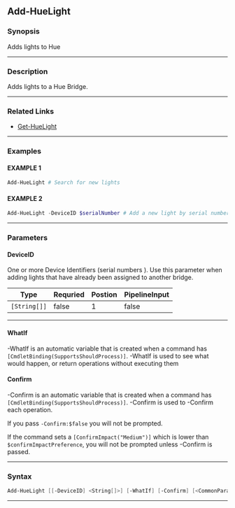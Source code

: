 
Add-HueLight
------------
### Synopsis
Adds lights to Hue

---
### Description

Adds lights to a Hue Bridge.

---
### Related Links
* [Get-HueLight](Get-HueLight.md)
---
### Examples
#### EXAMPLE 1
```PowerShell
Add-HueLight # Search for new lights
```

#### EXAMPLE 2
```PowerShell
Add-HueLight -DeviceID $serialNumber # Add a new light by serial number.
```

---
### Parameters
#### **DeviceID**

One or more Device Identifiers (serial numbers ).
Use this parameter when adding lights that have already been assigned to another bridge.



|Type            |Requried|Postion|PipelineInput|
|----------------|--------|-------|-------------|
|```[String[]]```|false   |1      |false        |
---
#### **WhatIf**
-WhatIf is an automatic variable that is created when a command has ```[CmdletBinding(SupportsShouldProcess)]```.
-WhatIf is used to see what would happen, or return operations without executing them
#### **Confirm**
-Confirm is an automatic variable that is created when a command has ```[CmdletBinding(SupportsShouldProcess)]```.
-Confirm is used to -Confirm each operation.
    
If you pass ```-Confirm:$false``` you will not be prompted.
    
    
If the command sets a ```[ConfirmImpact("Medium")]``` which is lower than ```$confirmImpactPreference```, you will not be prompted unless -Confirm is passed.

---
### Syntax
```PowerShell
Add-HueLight [[-DeviceID] <String[]>] [-WhatIf] [-Confirm] [<CommonParameters>]
```
---


